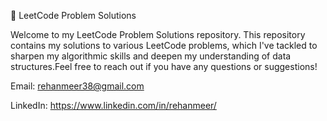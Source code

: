 🧩 LeetCode Problem Solutions

Welcome to my LeetCode Problem Solutions repository. This repository contains my solutions to various LeetCode problems, which I've tackled to sharpen my algorithmic skills and deepen my understanding of data structures.Feel free to reach out if you have any questions or suggestions!

Email: rehanmeer38@gmail.com

LinkedIn: https://www.linkedin.com/in/rehanmeer/
